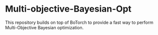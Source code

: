 # Multi-objective-Bayesian-Opt

This repository builds on top of BoTorch to provide a fast way to perform Multi-Objective Bayesian optimization.


